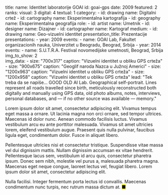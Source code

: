 title: 
    name: Identitet laboratorije GOAI
id: goai-gps
date: 2009
featured: 2
ranks:
    visual: 3
    digital: 4
    textual: 1
category: 
    - id: drawing
      name: Digitalni crtež
    - id: cartography
      name: Eksperimentalna kartografija
    - id: geography
      name: Eksperimentalna geografija
role:
    - id: artist
      name: Umetnik
    - id: designer
      name: Dizajner
    - id: cartographer
      name: Kartograf
medium:
    - id: drawing
      name: Geo-vizuelni identitet
presentation_title: Prezentacije
presentations:
    - year: 2009
      events:
        - name: GOAI Lab, Fakultet organizacionih nauka, Univerzitet u Beogradu, Beograd, Srbija
    - year: 2014
      events:
        - name: S.U.T.R.A. Festival novomedijske umetnosti, Beograd, Srbija     
img_to_show: 2       
img_data:
    - size: "700x317"
      caption: "Vizuelni identitet u obliku GPS crteža"
    - size: "900x675"
      caption: "Geoglif naroda Nazca u Južnoj Americi"
    - size: "1200x963"
      caption: "Vizuelni identitet u obliku GPS crteža"
    - size: "1200x958"
      caption: "Vizuelni identitet u obliku GPS crteža"
lead: "Tek treba da se napiše... GOOD OLD AI Lab. Geographical self-portrait. Lines represent all roads travelled since birth, meticulously reconstructed both digitally and manually using GPS data, old photo albums, notes, interviews, personal databases, and — if no other source was available — memory."

Lorem ipsum dolor sit amet, consectetur adipiscing elit. Vivamus tempus eget massa a ornare. Ut lacinia magna non orci ornare, sed tempor ultrices. Maecenas id dolor nunc. Aenean commodo facilisis luctus. Vivamus vestibulum arcu eu ante porttitor malesuada. Vivamus sit amet ultricies lorem, eleifend vestibulum augue. Praesent quis nulla pulvinar, faucibus ligula eget, condimentum dolor. Fusce in aliquet libero.

Pellentesque ultricies nisi et consectetur tristique. Suspendisse vitae massa vel dui dignissim mattis. Nullam dignissim accumsan ex vitae hendrerit. Pellentesque lacus sem, vestibulum id arcu quis, consectetur pharetra ipsum. Donec sem nibh, molestie vel purus a, malesuada pharetra magna. Maecenas eget neque congue, laoreet lectus vel, feugiat libero. Lorem ipsum dolor sit amet, consectetur adipiscing elit.

Nulla facilisi. Integer fermentum porta lectus id convallis. Maecenas condimentum nunc turpis, nec rutrum massa dictum at. <mark>&#9632;</mark>